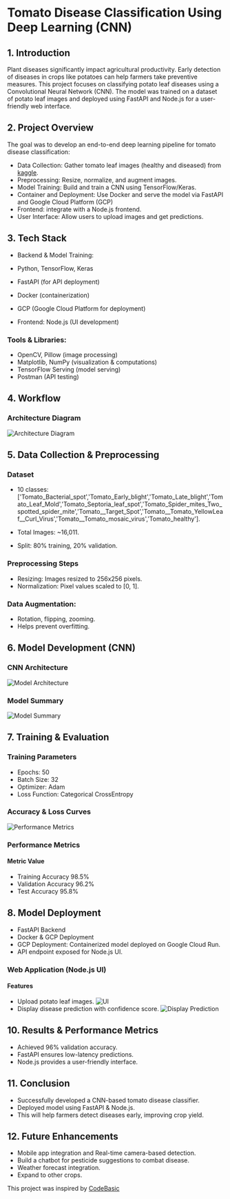 # Tomato Disease Classification Using Deep Learning (CNN)
## 1. Introduction
Plant diseases significantly impact agricultural productivity. Early detection of diseases in crops like potatoes can help farmers take preventive measures. This project focuses on classifying potato leaf diseases using a Convolutional Neural Network (CNN). The model was trained on a dataset of potato leaf images and deployed using FastAPI and Node.js for a user-friendly web interface.
## 2. Project Overview
The goal was to develop an end-to-end deep learning pipeline for tomato disease classification:

- Data Collection: Gather tomato leaf images (healthy and diseased) from  [kaggle](https://www.kaggle.com/datasets/arjuntejaswi/plant-village).
- Preprocessing: Resize, normalize, and augment images.
- Model Training: Build and train a CNN using TensorFlow/Keras.
- Container and Deployment: Use Docker and serve the model via FastAPI and Google Cloud Platform (GCP)
- Frontend: integrate with a Node.js frontend.
- User Interface: Allow users to upload images and get predictions.

## 3. Tech Stack
- Backend & Model Training:

- Python, TensorFlow, Keras

- FastAPI (for API deployment)

- Docker (containerization)

- GCP (Google Cloud Platform for deployment)

- Frontend: Node.js (UI development)

### Tools & Libraries:

- OpenCV, Pillow (image processing)
- Matplotlib, NumPy (visualization & computations)
- TensorFlow Serving (model serving)
- Postman (API testing)

## 4. Workflow
### Architecture Diagram
![Architecture Diagram](https://github.com/annLamin/Deep-Learning/blob/main/Flowchart.png)


## 5. Data Collection & Preprocessing
### Dataset
- 10 classes: ['Tomato_Bacterial_spot','Tomato_Early_blight','Tomato_Late_blight','Tomato_Leaf_Mold','Tomato_Septoria_leaf_spot','Tomato_Spider_mites_Two_spotted_spider_mite','Tomato__Target_Spot','Tomato__Tomato_YellowLeaf__Curl_Virus','Tomato__Tomato_mosaic_virus','Tomato_healthy'].

- Total Images: ~16,011.

- Split: 80% training, 20% validation.

### Preprocessing Steps
- Resizing: Images resized to 256x256 pixels.
- Normalization: Pixel values scaled to [0, 1].

### Data Augmentation:

- Rotation, flipping, zooming.
- Helps prevent overfitting.

## 6. Model Development (CNN)
### CNN Architecture
![Model Architecture](https://github.com/annLamin/Deep-Learning/blob/main/model_arch.jpg)

### Model Summary
![Model Summary](https://github.com/annLamin/Deep-Learning/blob/main/model_summary.jpg)


## 7. Training & Evaluation
### Training Parameters
- Epochs: 50
- Batch Size: 32
- Optimizer: Adam
- Loss Function: Categorical CrossEntropy

### Accuracy & Loss Curves

![Performance Metrics](https://github.com/annLamin/Deep-Learning/blob/main/accuracy_and_loss.jpg)

### Performance Metrics
#### Metric	Value
- Training Accuracy	98.5%
- Validation Accuracy	96.2%
- Test Accuracy	95.8%



## 8. Model Deployment
- FastAPI Backend
- Docker & GCP Deployment
- GCP Deployment: Containerized model deployed on Google Cloud Run.
- API endpoint exposed for Node.js UI.


### Web Application (Node.js UI)
#### Features
- Upload potato leaf images.
![UI ](https://github.com/annLamin/Deep-Learning/blob/main/upload_image.jpg)
- Display disease prediction with confidence score.
![Display Prediction ](https://github.com/annLamin/Deep-Learning/blob/main/Output.jpg)


## 10. Results & Performance Metrics
- Achieved 96% validation accuracy.
- FastAPI ensures low-latency predictions.
- Node.js provides a user-friendly interface.  

 
## 11. Conclusion
- Successfully developed a CNN-based tomato disease classifier.
- Deployed model using FastAPI & Node.js.
- This will help farmers detect diseases early, improving crop yield.


## 12. Future Enhancements
- Mobile app integration and Real-time camera-based detection.
- Build a chatbot for pesticide suggestions to combat disease.
- Weather forecast integration.
- Expand to other crops.


This project was inspired by [CodeBasic](https://codebasics.io/)

